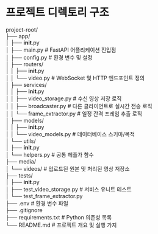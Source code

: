 # 프로젝트 디렉토리 구조
project-root/<br>
├── app/<br>
│   ├── __init__.py<br>
│   ├── main.py                # FastAPI 어플리케이션 진입점<br>
│   ├── config.py              # 환경 변수 및 설정<br>
│   ├── routers/<br>
│   │   ├── __init__.py<br>
│   │   └── video.py           # WebSocket 및 HTTP 엔드포인트 정의<br>
│   ├── services/<br>
│   │   ├── __init__.py<br>
│   │   ├── video_storage.py   # 수신 영상 저장 로직<br>
│   │   ├── broadcaster.py     # 다른 클라이언트로 실시간 전송 로직<br>
│   │   └── frame_extractor.py # 일정 간격 프레임 추출 로직<br>
│   ├── models/<br>
│   │   ├── __init__.py<br>
│   │   └── video_models.py    # 데이터베이스 스키마/목적<br>
│   └── utils/<br>
│       ├── __init__.py<br>
│       └── helpers.py         # 공통 헤플가 함수<br>
├── media/<br>
│   └── videos/                # 업로드된 원본 및 처리된 영상 저장소<br>
├── tests/<br>
│   ├── __init__.py<br>
│   ├── test_video_storage.py  # 서비스 유니트 테스트<br>
│   └── test_frame_extractor.py<br>
├── .env                       # 환경 변수 파일<br>
├── .gitignore<br>
├── requirements.txt           # Python 의존성 목록<br>
└── README.md                  # 프로젝트 개요 및 실행 가지<br>